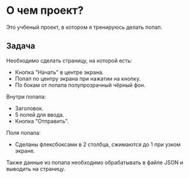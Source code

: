 # О чем проект?
Это учбеный проект, в котором я тренируюсь делать попап.

## Задача

Необходимо сделать страницу, на которой есть:
- Кнопка "Начать" в центре экрана.
- Попап по центру экрана при нажатии на кнопку.
- По бокам от попапа полупрозрачный чёрный фон.

Внутри попапа:
- Заголовок.
- 5 полей для ввода.
- Кнопка "Отправить".

Поля попапа:
- Сделаны флексбоксами в 2 столбца, сжимаются до 1 при узком экране.


Также данные из попапа необходимо обрабатывать в файле JSON и выводить на страницу.

